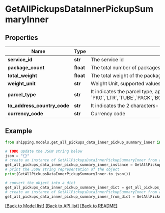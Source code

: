 # GetAllPickupsDataInnerPickupSummaryInner


## Properties

Name | Type | Description | Notes
------------ | ------------- | ------------- | -------------
**service_id** | **str** | The service id | [optional] 
**package_count** | **float** | The total number of packages | [optional] 
**total_weight** | **float** | The total weight of the packages | [optional] 
**weight_unit** | **str** | Weight Unit, supported values are &#x60;OZ&#x60; and &#x60;GM&#x60; | [optional] 
**parcel_type** | **str** | It indicates the parcel type, applicable values are- &#x60;PKG&#x60;,&#x60;LTR&#x60;,&#x60;TUBE&#x60;,&#x60;PACK&#x60;,&#x60;BOX&#x60;,&#x60;25KG&#x60;,&#x60;10KG&#x60;,&#x60;SMALL_EXP_BOX&#x60;,&#x60;MED_EXP_BOX&#x60;,&#x60;LG_EXP_BOX&#x60; | [optional] 
**to_address_country_code** | **str** | It indicates the 2 characters- ISO country code of recipient of the shipment. | [optional] 
**currency_code** | **str** | Currency code | [optional] 

## Example

```python
from shipping.models.get_all_pickups_data_inner_pickup_summary_inner import GetAllPickupsDataInnerPickupSummaryInner

# TODO update the JSON string below
json = "{}"
# create an instance of GetAllPickupsDataInnerPickupSummaryInner from a JSON string
get_all_pickups_data_inner_pickup_summary_inner_instance = GetAllPickupsDataInnerPickupSummaryInner.from_json(json)
# print the JSON string representation of the object
print(GetAllPickupsDataInnerPickupSummaryInner.to_json())

# convert the object into a dict
get_all_pickups_data_inner_pickup_summary_inner_dict = get_all_pickups_data_inner_pickup_summary_inner_instance.to_dict()
# create an instance of GetAllPickupsDataInnerPickupSummaryInner from a dict
get_all_pickups_data_inner_pickup_summary_inner_from_dict = GetAllPickupsDataInnerPickupSummaryInner.from_dict(get_all_pickups_data_inner_pickup_summary_inner_dict)
```
[[Back to Model list]](../README.md#documentation-for-models) [[Back to API list]](../README.md#documentation-for-api-endpoints) [[Back to README]](../README.md)


